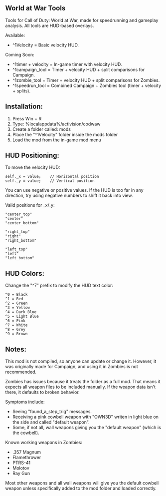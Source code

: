 World at War Tools
------------------

Tools for Call of Duty: World at War, made for speedrunning and gameplay analysis. All tools are HUD-based overlays.

Available:
- ^1Velocity           = Basic velocity HUD.

Coming Soon:
- ^1timer + velocity   = In-game timer with velocity HUD.
- ^1campaign_tool      = Timer + velocity HUD + split comparisons for Campaign.
- ^1zombie_tool        = Timer + velocity HUD + split comparisons for Zombies.
- ^1speedrun_tool      = Combined Campaign + Zombies tool (timer + velocity + splits).


Installation:
-------------
1. Press Win + R
2. Type: %localappdata%/activision/codwaw
3. Create a folder called: mods
4. Place the "^1Velocity" folder inside the mods folder
5. Load the mod from the in-game mod menu


HUD Positioning:
----------------
To move the velocity HUD:

    self._x = value;    // Horizontal position
    self._y = value;    // Vertical position

You can use negative or positive values. If the HUD is too far in any direction, try using negative numbers to shift it back into view.

Valid positions for _x/_y:

    "center_top"
    "center"
    "center_bottom"
    
    "right_top"
    "right"
    "right_bottom"
    
    "left_top"
    "left"
    "left_bottom"


HUD Colors:
-----------
Change the "^7" prefix to modify the HUD text color:

    ^0 = Black
    ^1 = Red
    ^2 = Green
    ^3 = Yellow
    ^4 = Dark Blue
    ^5 = Light Blue
    ^6 = Pink
    ^7 = White
    ^8 = Grey
    ^9 = Brown


Notes:
------
This mod is not compiled, so anyone can update or change it. However, it was originally made for Campaign, and using it in Zombies is not recommended.

Zombies has issues because it treats the folder as a full mod. That means it expects all weapon files to be included manually. If the weapon data isn't there, it defaults to broken behavior.

Symptoms include:
- Seeing "found_a_step_trig" messages.
- Receiving a pink cowbell weapon with "OWN3D" writen in light blue on the side and called "default weapon".
- Some, if not all, wall weapons giving you the "default weapon" (which is the cowbell).

Known working weapons in Zombies:
- .357 Magnum
- Flamethrower
- PTRS-41
- Molotov
- Ray Gun

Most other weapons and all wall weapons will give you the default cowbell weapon unless specifically added to the mod folder and loaded correctly.
